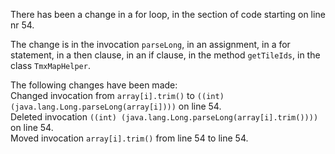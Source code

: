 There has been a change in a for loop, in the section of code starting on line nr 54.
  
The change is in the invocation ```parseLong```, in an assignment, in a for statement, in a then clause, in an if clause, in the method ```getTileIds```, in the class ```TmxMapHelper```.
  
The following changes have been made:  
Changed invocation from ```array[i].trim()``` to ```((int) (java.lang.Long.parseLong(array[i])))``` on line 54.  
Deleted invocation ```((int) (java.lang.Long.parseLong(array[i].trim())))``` on line 54.  
Moved invocation ```array[i].trim()``` from line 54 to line 54.  
